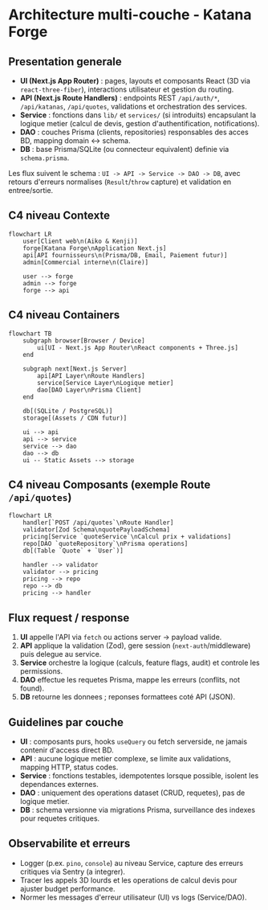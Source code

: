 # Architecture multi-couche - Katana Forge

## Presentation generale
- **UI (Next.js App Router)** : pages, layouts et composants React (3D via `react-three-fiber`), interactions utilisateur et gestion du routing.
- **API (Next.js Route Handlers)** : endpoints REST `/api/auth/*`, `/api/katanas`, `/api/quotes`, validations et orchestration des services.
- **Service** : fonctions dans `lib/` et `services/` (si introduits) encapsulant la logique metier (calcul de devis, gestion d'authentification, notifications).
- **DAO** : couches Prisma (clients, repositories) responsables des acces BD, mapping domain <-> schema.
- **DB** : base Prisma/SQLite (ou connecteur equivalent) definie via `schema.prisma`.

Les flux suivent le schema : `UI -> API -> Service -> DAO -> DB`, avec retours d'erreurs normalises (`Result`/`throw` capture) et validation en entree/sortie.

## C4 niveau Contexte
```mermaid
flowchart LR
    user[Client web\n(Aiko & Kenji)]
    forge[Katana Forge\nApplication Next.js]
    api[API fournisseurs\n(Prisma/DB, Email, Paiement futur)]
    admin[Commercial interne\n(Claire)]

    user --> forge
    admin --> forge
    forge --> api
```

## C4 niveau Containers
```mermaid
flowchart TB
    subgraph browser[Browser / Device]
        ui[UI - Next.js App Router\nReact components + Three.js]
    end

    subgraph next[Next.js Server]
        api[API Layer\nRoute Handlers]
        service[Service Layer\nLogique metier]
        dao[DAO Layer\nPrisma Client]
    end

    db[(SQLite / PostgreSQL)]
    storage[(Assets / CDN futur)]

    ui --> api
    api --> service
    service --> dao
    dao --> db
    ui -- Static Assets --> storage
```

## C4 niveau Composants (exemple Route `/api/quotes`)
```mermaid
flowchart LR
    handler[`POST /api/quotes`\nRoute Handler]
    validator[Zod Schema\nquotePayloadSchema]
    pricing[Service `quoteService`\nCalcul prix + validations]
    repo[DAO `quoteRepository`\nPrisma operations]
    db[(Table `Quote` + `User`)]

    handler --> validator
    validator --> pricing
    pricing --> repo
    repo --> db
    pricing --> handler
```

## Flux request / response
1. **UI** appelle l'API via `fetch` ou actions server -> payload valide.
2. **API** applique la validation (Zod), gere session (`next-auth`/middleware) puis delegue au service.
3. **Service** orchestre la logique (calculs, feature flags, audit) et controle les permissions.
4. **DAO** effectue les requetes Prisma, mappe les erreurs (conflits, not found).
5. **DB** retourne les donnees ; reponses formattees coté API (JSON).

## Guidelines par couche
- **UI** : composants purs, hooks `useQuery` ou fetch serverside, ne jamais contenir d'access direct BD.
- **API** : aucune logique metier complexe, se limite aux validations, mapping HTTP, status codes.
- **Service** : fonctions testables, idempotentes lorsque possible, isolent les dependances externes.
- **DAO** : uniquement des operations dataset (CRUD, requetes), pas de logique metier.
- **DB** : schema versionne via migrations Prisma, surveillance des indexes pour requetes critiques.

## Observabilite et erreurs
- Logger (p.ex. `pino`, `console`) au niveau Service, capture des erreurs critiques via Sentry (a integrer).
- Tracer les appels 3D lourds et les operations de calcul devis pour ajuster budget performance.
- Normer les messages d'erreur utilisateur (UI) vs logs (Service/DAO).
